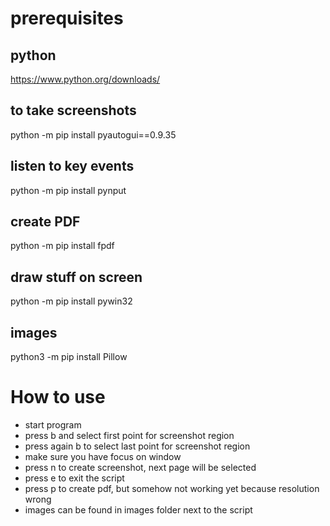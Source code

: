 # prerequisites

## python
https://www.python.org/downloads/

## to take screenshots
python -m pip install pyautogui==0.9.35
## listen to key events
python -m  pip install pynput
## create PDF
python -m pip install fpdf
## draw stuff on screen
python -m pip install pywin32
## images
python3 -m pip install Pillow


# How to use
* start program
* press b and select first point for screenshot region
* press again b to select last point for screenshot region
* make sure you have focus on window
* press n to create screenshot, next page will be selected
* press e to exit the script
* press p to create pdf, but somehow not working yet because resolution wrong
* images can be found in images folder next to the script

